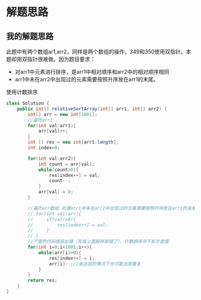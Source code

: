 # 解题思路

## 我的解题思路
此题中有两个数组ar1,arr2，同样是两个数组的操作，349和350使用双指针。本题却用双指针很难做。因为题目要求：

- 对arr1中元素进行排序，是arr1中相对顺序和arr2中的相对顺序相同
- arr1中未在arr2中出现过的元素需要按照升序放在arr1的末尾。

使用计数排序

```java
class Solution {
    public int[] relativeSortArray(int[] arr1, int[] arr2) {
        int[] arr = new int[1001];
        //遍历arr1
        for(int val:arr1){
            arr[val]++;
        }
        int [] res = new int[arr1.length];
        int index=0;

        for(int val:arr2){
            int count = arr[val];
            while(count>0){
                res[index++] = val;
                count--;
            }
            arr[val] = 0;
        }

        //遍历arr数组 处理arr1中未在arr2中出现过的元素需要按照升序放在arr1的末尾
        // for(int val:arr){
        //     if(val!=0){
        //         res[index++] = val;
        //     }
        // }
        //下面的代码很容出错（写成上面那样就错了），计数排序中下标才是值
        for(int i=0;i<1001;i++){
            while(arr[i]>0){
                res[index++] = i;
                arr[i]--;//未出现的情况下也可能出现重复
            }
        }
        return res;
    }
}
```
